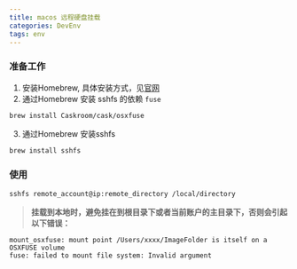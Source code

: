 ```yaml
---
title: macos 远程硬盘挂载
categories: DevEnv
tags: env
---
```


### 准备工作

1. 安装Homebrew, 具体安装方式，见[官网](https://brew.sh/index_zh-cn.html)
2. 通过Homebrew 安装 sshfs 的依赖 `fuse`

 ```bash
brew install Caskroom/cask/osxfuse
```

3. 通过Homebrew 安装sshfs

```bash 
brew install sshfs
```


### 使用

```bash
sshfs remote_account@ip:remote_directory /local/directory
```


> **挂载到本地时，避免挂在到根目录下或者当前账户的主目录下，否则会引起以下错误：**

```
mount_osxfuse: mount point /Users/xxxx/ImageFolder is itself on a OSXFUSE volume
fuse: failed to mount file system: Invalid argument

```
